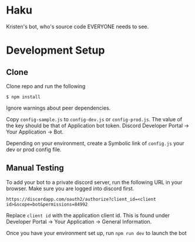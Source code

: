 # Haku

Kristen's bot, who's source code EVERYONE needs to see.

# Development Setup

## Clone

Clone repo and run the following

```
$ npm install
```

Ignore warnings about peer dependencies.

Copy `config-sample.js` to `config-dev.js` or `config-prod.js`. The
value of the key should be that of Application bot token. Discord
Developer Portal -> Your Application -> Bot.

Depending on your environment, create a Symbolic link of `config.js`
your dev or prod config file.

## Manual Testing

To add your bot to a private discord server, run the following URL
in your browser. Make sure you are logged into discord first.

```
https://discordapp.com/oauth2/authorize?client_id=<client id>&scope=bot&permissions=84992
```

Replace `client id` with the application client id. This is found under
Developer Portal -> Your Application -> General Information.

Once you have your environment set up, run `npm run dev` to launch the bot
